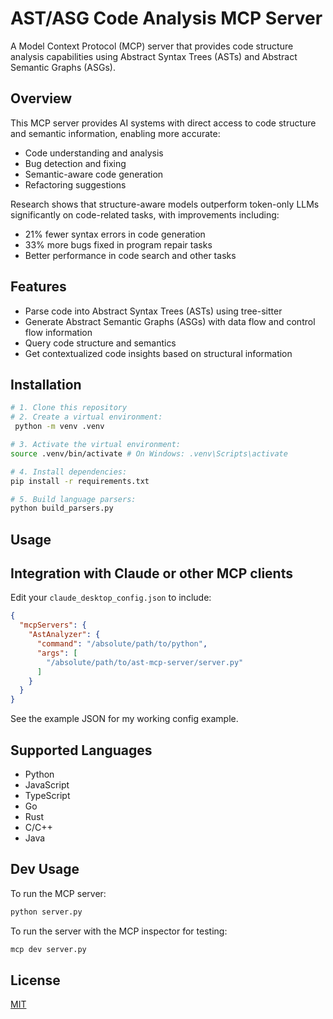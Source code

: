 # AST/ASG Code Analysis MCP Server

A Model Context Protocol (MCP) server that provides code structure analysis capabilities using Abstract Syntax Trees (ASTs) and Abstract Semantic Graphs (ASGs).

## Overview

This MCP server provides AI systems with direct access to code structure and semantic information, enabling more accurate:

- Code understanding and analysis
- Bug detection and fixing
- Semantic-aware code generation
- Refactoring suggestions

Research shows that structure-aware models outperform token-only LLMs significantly on code-related tasks, with improvements including:
- 21% fewer syntax errors in code generation
- 33% more bugs fixed in program repair tasks
- Better performance in code search and other tasks

## Features

- Parse code into Abstract Syntax Trees (ASTs) using tree-sitter
- Generate Abstract Semantic Graphs (ASGs) with data flow and control flow information
- Query code structure and semantics
- Get contextualized code insights based on structural information

## Installation

```bash
# 1. Clone this repository
# 2. Create a virtual environment:
 python -m venv .venv

# 3. Activate the virtual environment:
source .venv/bin/activate # On Windows: .venv\Scripts\activate

# 4. Install dependencies:
pip install -r requirements.txt

# 5. Build language parsers:
python build_parsers.py
```

## Usage

## Integration with Claude or other MCP clients

Edit your `claude_desktop_config.json` to include:

```json
{
  "mcpServers": {
    "AstAnalyzer": {
      "command": "/absolute/path/to/python",
      "args": [
        "/absolute/path/to/ast-mcp-server/server.py"
      ]
    }
  }
}
```

See the example JSON for my working config example.

## Supported Languages

- Python
- JavaScript
- TypeScript
- Go
- Rust
- C/C++
- Java

## Dev Usage

To run the MCP server:

```bash
python server.py
```

To run the server with the MCP inspector for testing:

```bash
mcp dev server.py
```

## License

[MIT](https://github.com/angrysky56/ast-mcp-server/blob/main/LICENSE)
